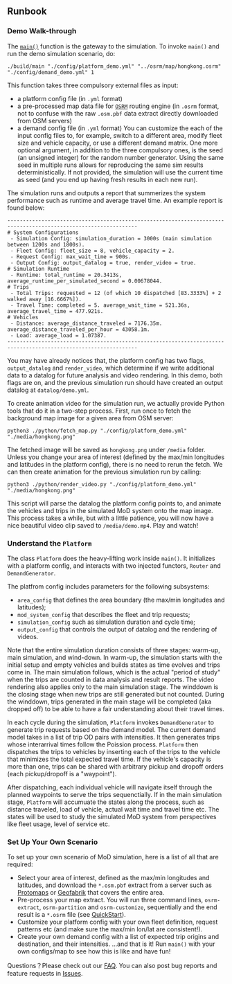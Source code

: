 ## Runbook

### Demo Walk-through

The [`main()`](https://github.com/wenjian0202/mod-abm-2.0/blob/main/src/main.cpp) function is the gateway to the simulation. To invoke `main()` and run the demo simulation scenario, do:
```
./build/main "./config/platform_demo.yml" "../osrm/map/hongkong.osrm" "./config/demand_demo.yml" 1
``` 

This function takes three compulsory external files as input:
- a platform config file (in `.yml`  format)
- a pre-processed map data file for [`OSRM`](https://github.com/Project-OSRM/osrm-backend) routing engine (in `.osrm` format, not to confuse with the raw `.osm.pbf` data extract directly downloaded from OSM servers)
- a demand config file (in `.yml` format)
You can customize the each of the input config files to, for example, switch to a different area, modify fleet size and vehicle capacity, or use a different demand matrix. One more optional argument, in addition to the three compulsory ones, is the seed (an unsigned integer) for the random number generator. Using the same seed in multiple runs allows for reproducing the same sim results deterministically. If not provided, the simulation will use the current time as seed (and you end up having fresh results in each new run).

The simulation runs and outputs a report that summerizes the system performance such as runtime and average travel time. An example report is found below:
```
----------------------------------------------------------------------------------------------------------------
# System Configurations
 - Simulation Config: simulation_duration = 3000s (main simulation between 1200s and 1800s).
 - Fleet Config: fleet_size = 8, vehicle_capacity = 2.
 - Request Config: max_wait_time = 900s.
 - Output Config: output_datalog = true, render_video = true.
# Simulation Runtime
 - Runtime: total_runtime = 20.3413s, average_runtime_per_simulated_second = 0.00678044.
# Trips
 - Total Trips: requested = 12 (of which 10 dispatched [83.3333%] + 2 walked away [16.6667%]).
 - Travel Time: completed = 5. average_wait_time = 521.36s, average_travel_time = 477.921s.
# Vehicles
 - Distance: average_distance_traveled = 7176.35m. average_distance_traveled_per_hour = 43058.1m.
 - Load: average_load = 1.07387.
----------------------------------------------------------------------------------------------------------------
```

You may have already notices that, the platform config has two flags, `output_datalog` and `render_video`, which determine if we write additional data to a datalog for future analysis and video rendering. In this demo, both flags are on, and the previous simulation run should have created an output datalog at `datalog/demo.yml`.  

To create animation video for the simulation run, we actually provide Python tools that do it in a two-step process. First, run once to fetch the background map image for a given area from OSM server:
```
python3 ./python/fetch_map.py "./config/platform_demo.yml" "./media/hongkong.png"
```
The fetched image will be saved as `hongkong.png` under `/media` folder. Unless you change your area of interest (defined by the max/min longitudes and latitudes in the platform config), there is no need to rerun the fetch. We can then create animation for the previous simulation run by calling:
```
python3 ./python/render_video.py "./config/platform_demo.yml" "./media/hongkong.png"
```
This script will parse the datalog the platform config points to, and animate the vehicles and trips in the simulated MoD system onto the map image. This process takes a while, but with a little patience, you will now have a nice beautiful video clip saved to `/media/demo.mp4`. Play and watch!

### Understand the `Platform`

The class `Platform` does the heavy-lifting work inside `main()`. It initializes with a platform config, and interacts with two injected functors, `Router` and `DemandGenerator`. 

The platfrom config includes parameters for the following subsystems:
- `area_config` that defines the area boundary (the max/min longitudes and latitudes);
- `mod_system_config` that describes the fleet and trip requests;
- `simulation_config` such as simulation duration and cycle time;
- `output_config` that controls the output of datalog and the rendering of videos.

Note that the entire simulation duration consists of three stages: warm-up, main simulation, and wind-down. In warm-up, the simulation starts with the initial setup and empty vehicles and builds states as time evolves and trips come in. The main simulation follows, which is the actual "period of study" when the trips are counted in data analysis and result reports. The video rendering also applies only to the main simulation stage. The winddown is the closing stage when new trips are still generated but not counted. During the winddown, trips generated in the main stage will be completed (aka dropped off) to be able to have a fair understanding about their travel times.   

In each cycle during the simulation, `Platform` invokes `DemandGenerator` to generate trip requests based on the demand model. The current demand model takes in a list of trip OD pairs with intensities. It then generates trips whose interarrival times follow the Poission process. `Platform` then dispatches the trips to vehicles by inserting each of the trips to the vehicle that minimizes the total expected travel time. If the vehicle's capacity is more than one, trips can be shared with arbitrary pickup and dropoff orders (each pickup/dropoff is a "waypoint"). 

After dispatching, each individual vehicle will navigate itself through the planned waypoints to serve the trips sequenctially. If in the main simulation stage, `Platform` will accumuate the states along the process, such as distance traveled, load of vehicle, actual wait time and travel time etc. The states will be used to study the simulated MoD system from perspectives like fleet usage, level of service etc.

### Set Up Your Own Scenario

To set up your own scenario of MoD simulation, here is a list of all that are required:
- Select your area of interest, defined as the max/min longitudes and latitudes, and download the `*.osm.pbf` extract from a server such as [Protomaps](https://protomaps.com/extracts) or [Geofabrik](https://download.geofabrik.de/) that covers the entire area.
- Pre-process your map extract. You will run three command lines, `osrm-extract`, `osrm-partition` and `osrm-customize`, sequentially and the end result is a `*.osrm` file (see [QuickStart](https://github.com/wenjian0202/mod-abm-2.0/blob/main/doc/QUICKSTART.md)).
- Customize your platform config with your own fleet definition, request patterns etc (and make sure the max/min lon/lat are consistent!).
- Create your own demand config with a list of expected trip origins and destination, and their intensities.
...and that is it! Run `main()` with your own configs/map to see how this is like and have fun! 

Questions？Please check out our [FAQ](https://github.com/wenjian0202/mod-abm-2.0/blob/main/doc/FAQ.md). You can also post bug reports and feature requests in [Issues](https://github.com/wenjian0202/mod-abm-2.0/issues).
